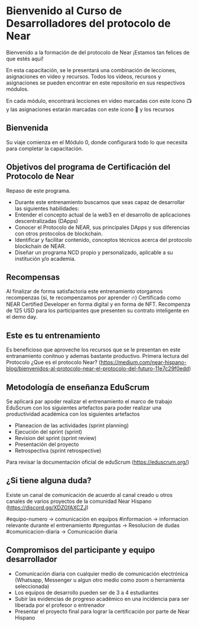 # Bienvenido al Curso de Desarrolladores del protocolo de Near
Bienvenido a la formación de del protocolo de Near ¡Estamos tan felices de que estés aquí! 

En esta capacitación, se le presentará una combinación de lecciones, asignaciones en video y recursos. Todos los videos, recursos  y asignaciones se pueden encontrar en este repositorio en sus respectivos módulos.  

En cada módulo, encontrará lecciones en video marcadas con este ícono 📺 y las asignaciones estarán marcadas con este ícono 📓 y los recursos 

## Bienvenida
Su viaje comienza en el Módulo 0, donde configurará todo lo que necesita para completar la capacitación.

## Objetivos del programa de Certificación del Protocolo de Near 

Repaso de este programa.
- Durante este entrenamiento buscamos que seas capaz de desarrollar las siguientes habilidades:
- Entender el concepto actual de la web3 en el desarrollo de aplicaciones descentralizadas (DApps)
- Conocer el Protocolo de NEAR, sus principales DApps y sus diferencias con otros protocolos de blockchain.
- Identificar y facilitar contenido, conceptos técnicos acerca del protocolo blockchain de NEAR.
- Diseñar un programa NCD propio y personalizado, aplicable a su institución y/o academia.

 ## Recompensas 
Al finalizar de forma satisfactoria este entrenamiento otorgamos recompenzas (si, te recompenzamos por aprender 🔥)
Certificado como NEAR Certified Developer en forma digital y en forma de NFT.
Recompenza de 125 USD para los participantes que presenten su contrato inteligente en el demo day.

## Este es tu entrenamiento
Es beneficioso que aproveche los recursos que se le presentan en este entranamiento conitnuo y ademas bastante productivo.
Primera lectura del Protocolo ¿Que es el protocolo Near?
(https://medium.com/near-hispano-blog/bienvenidos-al-protocolo-near-el-protocolo-del-futuro-11e7c29f0edd)

## Metodología de enseñanza EduScrum

Se aplicará par apoder realizar el entrenamiento el marco de trabajo EduScrum con los siguientes artefactos para poder realizar una productividad académica
con los siguientes artefactos
- Planeacion de las actividades (sprint planning)
- Ejecución del sprint (sprint)
- Revision del sprint (sprint review) 
- Presentación del proyecto 
- Retrospectiva (sprint retrospective) 

Para revisar la documentación oficial de eduScrum (https://eduscrum.org/)

## ¿Si tiene alguna duda?
Existe un canal de comunicación de acuerdo al canal creado u otros canales de varios proyectos de la comunidad Near Hispano
(https://discord.gg/XDZGfAXCZJ)

#equipo-numero -> comunicación en equipos
#informacion -> informacion relevante durante el entrenamiento
#preguntas -> Resolucion de dudas
#comunicacion-diaria -> Comunicación diaria 

## Compromisos del participante y equipo desarrollador
- Comunicación diaria con cualquier medio de comunicación electrónica  (Whatsapp, Messenger u algun otro medio como zoom o herramienta seleccionada) 
- Los equipos de desarrollo pueden ser de 3 a 4 estudiantes
- Subir las evidencias de progreso académico en una incidencia para ser liberada por el profesor o entrenador 
- Presentar el proyecto final para lograr la certificación por parte de Near Hispano
